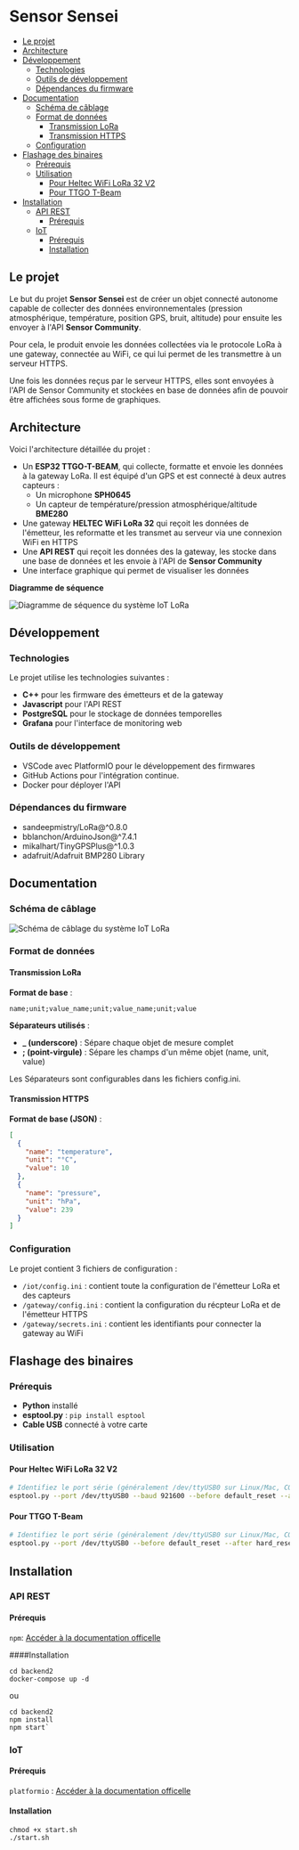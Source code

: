 # Sensor Sensei

- [Le projet](#le-projet)
- [Architecture](#architecture)
- [Développement](#d-veloppement)
  * [Technologies](#technologies)
  * [Outils de développement](#outils-de-d-veloppement)
  * [Dépendances du firmware](#d-pendances-du-firmware)
- [Documentation](#documentation)
  * [Schéma de câblage](#sch-ma-de-c-blage)
  * [Format de données](#format-de-donn-es)
    + [Transmission LoRa](#transmission-lora)
    + [Transmission HTTPS](#transmission-https)
  * [Configuration](#configuration)
- [Flashage des binaires](#flashage-des-binaires)
  * [Prérequis](#pr-requis)
  * [Utilisation](#utilisation)
    + [Pour Heltec WiFi LoRa 32 V2](#pour-heltec-wifi-lora-32-v2)
    + [Pour TTGO T-Beam](#pour-ttgo-t-beam)
- [Installation](#installation)
  * [API REST](#api-rest)
    + [Prérequis](#pr-requis-1)
  * [IoT](#iot)
    + [Prérequis](#pr-requis-2)
    + [Installation](#installation-1)


## Le projet

Le but du projet **Sensor Sensei** est de créer un objet connecté autonome capable de collecter des données environnementales (pression atmosphérique, température, position GPS, bruit, altitude) pour ensuite les envoyer à l'API **Sensor Community**.

Pour cela, le produit envoie les données collectées via le protocole LoRa à une gateway, connectée au WiFi, ce qui lui permet de les transmettre à un serveur HTTPS.

Une fois les données reçus par le serveur HTTPS, elles sont envoyées à l'API de Sensor Community et stockées en base de données afin de pouvoir être affichées sous forme de graphiques.

## Architecture

Voici l'architecture détaillée du projet :
- Un **ESP32 TTGO-T-BEAM**, qui collecte, formatte et envoie les données à la gateway LoRa. Il est équipé d'un GPS et est connecté à deux autres capteurs :
  - Un microphone **SPH0645**
  - Un capteur de température/pression atmosphérique/altitude **BME280**
- Une gateway **HELTEC WiFi LoRa 32** qui reçoit les données de l'émetteur, les reformatte et les transmet au serveur via une connexion WiFi en HTTPS
- Une **API REST** qui reçoit les données des la gateway, les stocke dans une base de données et les envoie à l'API de **Sensor Community**
- Une interface graphique qui permet de visualiser les données

**Diagramme de séquence**

![Diagramme de séquence du système IoT LoRa](documentation/diagramme_sequence.png)

## Développement

### Technologies

Le projet utilise les technologies suivantes :
- **C++** pour les firmware des émetteurs et de la gateway
- **Javascript** pour l'API REST
- **PostgreSQL** pour le stockage de données temporelles
- **Grafana** pour l'interface de monitoring web

### Outils de développement

- VSCode avec PlatformIO pour le développement des firmwares
- GitHub Actions pour l'intégration continue.
- Docker pour déployer l'API

### Dépendances du firmware

- sandeepmistry/LoRa@^0.8.0
- bblanchon/ArduinoJson@^7.4.1
- mikalhart/TinyGPSPlus@^1.0.3
- adafruit/Adafruit BMP280 Library

## Documentation

### Schéma de câblage

![Schéma de câblage du système IoT LoRa](documentation/schema_cablage.png)

### Format de données

#### Transmission LoRa

**Format de base** :

    name;unit;value_name;unit;value_name;unit;value
**Séparateurs utilisés** :
- **_ (underscore)** : Sépare chaque objet de mesure complet
- **; (point-virgule)** : Sépare les champs d'un même objet (name, unit, value)

Les Séparateurs sont configurables dans les fichiers config.ini.

#### Transmission HTTPS

**Format de base (JSON)** :
```json
[
  {
    "name": "temperature",
    "unit": "°C",
    "value": 10
  },
  {
    "name": "pressure",
    "unit": "hPa",
    "value": 239
  }
]
```

### Configuration

Le projet contient 3 fichiers de configuration :
- `/iot/config.ini` : contient toute la configuration de l'émetteur LoRa et des capteurs
- `/gateway/config.ini` : contient la configuration du récpteur LoRa et de l'émetteur HTTPS
- `/gateway/secrets.ini` : contient les identifiants pour connecter la gateway au WiFi

## Flashage des binaires

### Prérequis
- **Python** installé
- **esptool.py** : `pip install esptool`
- **Cable USB** connecté à votre carte

### Utilisation

#### Pour Heltec WiFi LoRa 32 V2
```bash
# Identifiez le port série (généralement /dev/ttyUSB0 sur Linux/Mac, COM3 sur Windows)
esptool.py --port /dev/ttyUSB0 --baud 921600 --before default_reset --after hard_reset write_flash 0x10000 gateway_YYYYMMDD_HHMMSS.bin
```

#### Pour TTGO T-Beam
```bash
# Identifiez le port série (généralement /dev/ttyUSB0 sur Linux/Mac, COM3 sur Windows)
esptool.py --port /dev/ttyUSB0 --before default_reset --after hard_reset write_flash 0x10000 iot_YYYYMMDD_HHMMSS.bin
```

## Installation

### API REST

#### Prérequis

`npm`: [Accéder à la documentation officelle](https://docs.npmjs.com/downloading-and-installing-node-js-and-npm)

####Installation

    cd backend2
    docker-compose up -d

ou

    cd backend2
    npm install
    npm start`

### IoT

#### Prérequis

`platformio` : [Accéder à la documentation officelle](https://docs.platformio.org/en/latest/core/installation/index.html)

#### Installation

    chmod +x start.sh
    ./start.sh
